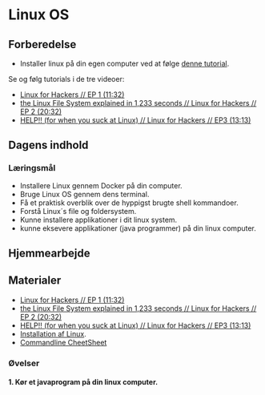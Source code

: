 <script src="https://code.jquery.com/jquery-3.2.1.min.js"></script>
<script src="script.js"></script>

# Linux OS
## Forberedelse

* Installer linux på din egen computer ved at følge [denne tutorial](materialer/installationer.md).

Se og følg tutorials i de tre videoer:
* [Linux for Hackers // EP 1 (11:32)](https://www.youtube.com/watch?v=VbEx7B_PTOE&list=PLIhvC56v63IJIujb5cyE13oLuyORZpdkL)
* [the Linux File System explained in 1,233 seconds // Linux for Hackers // EP 2 (20:32)](https://www.youtube.com/watch?v=A3G-3hp88mo&list=PLIhvC56v63IJIujb5cyE13oLuyORZpdkL&index=2)
* [HELP!! (for when you suck at Linux) // Linux for Hackers // EP3 (13:13)](https://www.youtube.com/watch?v=Y17KTiJLcyQ&list=PLIhvC56v63IJIujb5cyE13oLuyORZpdkL&index=3)


## Dagens indhold
<!-- TODO:
* installation af tools (tree, wget, curl, git)
* ls -l , rettigheder forklaring
*   
 -->
### Læringsmål
* Installere Linux gennem Docker på din computer.
* Bruge Linux OS gennem dens terminal.
* Få et praktisk overblik over de hyppigst brugte shell kommandoer.
* Forstå Linux´s file og foldersystem. 
* Kunne installere applikationer i dit linux system.
* kunne eksevere applikationer (java programmer) på din linux computer.  


## Hjemmearbejde

## Materialer
* [Linux for Hackers // EP 1 (11:32)](https://www.youtube.com/watch?v=VbEx7B_PTOE&list=PLIhvC56v63IJIujb5cyE13oLuyORZpdkL)
* [the Linux File System explained in 1,233 seconds // Linux for Hackers // EP 2 (20:32)](https://www.youtube.com/watch?v=A3G-3hp88mo&list=PLIhvC56v63IJIujb5cyE13oLuyORZpdkL&index=2)
* [HELP!! (for when you suck at Linux) // Linux for Hackers // EP3 (13:13)](https://www.youtube.com/watch?v=Y17KTiJLcyQ&list=PLIhvC56v63IJIujb5cyE13oLuyORZpdkL&index=3)
* [Installation af Linux](materialer/installationer.md).
* [Commandline CheetSheet](materialer/unix_commands.md)



### Øvelser
#### 1. Kør et javaprogram på din linux computer.
<!-- TODO:
	installer git, openjdk, nano	
	clone repository
	Lav ændringer i koden
	javac compilering
	java run programmet
	
 -->
